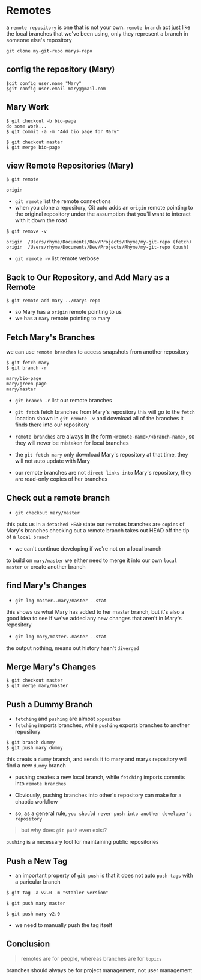 # Remotes

a `remote repository` is one that is not your own.
`remote branch` act just like the local branches that we've been using, only they represent a branch in someone else's repository

```
git clone my-git-repo marys-repo
```

## config the repository (Mary)

```
$git config user.name "Mary"
$git config user.email mary@gmail.com
```

## Mary Work

```
$ git checkout -b bio-page
do some work...
$ git commit -a -m "Add bio page for Mary"

$ git checkout master
$ git merge bio-page
```

## view Remote Repositories (Mary)

```
$ git remote

origin
```

- `git remote` list the remote connections
- when you clone a repository, Git auto adds an `origin` remote pointing to the original repository
  under the assumption that you'll want to interact with it down the road.

```
$ git remove -v

origin  /Users/rhyme/Documents/Dev/Projects/Rhyme/my-git-repo (fetch)
origin  /Users/rhyme/Documents/Dev/Projects/Rhyme/my-git-repo (push)
```

- `git remote -v` list remote verbose

## Back to Our Repository, and Add Mary as a Remote

```
$ git remote add mary ../marys-repo
```

- so Mary has a `origin` remote pointing to us
- we has a `mary` remote pointing to mary

## Fetch Mary's Branches

we can use `remote branches` to access snapshots from another repository

```
$ git fetch mary
$ git branch -r

mary/bio-page
mary/green-page
mary/master
```

- `git branch -r` list our remote branches
- `git fetch` fetch branches from Mary's repository
  this will go to the `fetch` location shown in `git remote -v` and download all of the branches it finds there into our repository

- `remote branches` are always in the form `<remote-name>/<branch-name>`, so they will never be mistaken for local branches

- the `git fetch mary` only download Mary's repository at that time, they will not auto update with Mary
- our remote branches are not `direct links into` Mary's repository, they are read-only copies of her branches

## Check out a remote branch

- `git checkout mary/master`

this puts us in a `detached HEAD` state
our remotes branches are `copies` of Mary's branches
checking out a remote branch takes out HEAD off the tip of a `local branch`

- we can't continue developing if we're not on a local branch

to build on `mary/master` we either need to merge it into our own `local master` or create another branch

## find Mary's Changes

- `git log master..mary/master --stat`

this shows us what Mary has added to her master branch, but it's also a good idea to see if we've added any new changes
that aren't in Mary's repository

- `git log mary/master..master --stat`

the output nothing, means out history hasn't `diverged`

## Merge Mary's Changes

```
$ git checkout master
$ git merge mary/master
```

## Push a Dummy Branch

- `fetching` and `pushing` are almost `opposites`
- `fetching` imports branches, while `pushing` exports branches to another repository

```
$ git branch dummy
$ git push mary dummy
```

this creats a `dummy` branch, and sends it to mary
and marys repository will find a new `dummy` branch

- pushing creates a new local branch, while `fetching` imports commits into `remote branches`

- Obviously, pushing branches into other's repository can make for a chaotic workflow
- so, as a general rule, `you should never push into another developer's repository`

> but why does `git push` even exist?

`pushing` is a necessary tool for maintaining public repositories

## Push a New Tag

- an important property of `git push` is that it does not auto `push tags` with a paricular branch

```
$ git tag -a v2.0 -m "stabler version"

$ git push mary master

$ git push mary v2.0
```

- we need to manually push the tag itself

## Conclusion

> remotes are for people, whereas branches are for `topics`

branches should always be for project management, not user management

